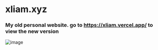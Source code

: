 # xliam.xyz
### My old personal website. go to https://xliam.vercel.app/ to view the new version

![image](https://github.com/user-attachments/assets/640626b3-3b7d-4e04-bf9a-8e67ae9d37fa)
